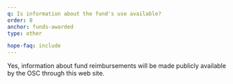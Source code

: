 ```yaml
---
q: Is information about the fund's use available?
order: 8
anchor: funds-awarded
type: other

hope-faq: include
---
```

Yes, information about fund reimbursements will be made publicly available by the OSC through this web site.
